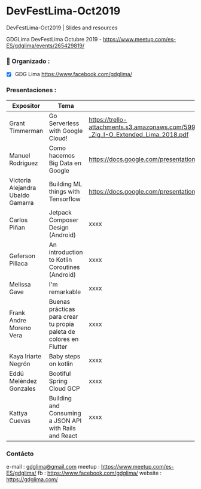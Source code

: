 # DevFestLima-Oct2019
DevFestLima-Oct2019 | Slides and resources

GDGLima DevFestLima Octubre 2019 - https://www.meetup.com/es-ES/gdglima/events/265429819/

### 🚀 Organizado : 

- [X] GDG Lima https://www.facebook.com/gdglima/

### Presentaciones :

Expositor | Tema  | Presentación 
------------ | ------------- | ------------- 
Grant Timmerman  | Go Serverless with Google Cloud! | https://trello-attachments.s3.amazonaws.com/599c4a5373e827e8e7cd0259/5b86b92a23cb463e7e71794e/986eaf7fa253b7491236afd45c432e3a/Firebase_espa%C3%B1ol_-_Zig_I-O_Extended_Lima_2018.pdf
Manuel Rodriguez  | Como hacemos Big Data en Google | https://docs.google.com/presentation/d/1fMNBbq8I2R0S-wuBGyGQTgndVumQukrMl58EC8czrOE/edit#slide=id.g3a724c9697_2_1048
Victoria Alejandra Ubaldo Gamarra | Building ML things with Tensorflow  | https://docs.google.com/presentation/d/1Ds3Mgsc1eILhvtK9jLcTvfq8WeA_ogHDu0pnHLR75Lc/edit?usp=sharing 
Carlos Piñan | Jetpack Composer Design (Android) | xxxx
Geferson Pillaca | An introduction to Kotlin Coroutines (Android) | xxxx
Melissa Gave | I'm remarkable | xxxx
Frank Andre Moreno Vera | Buenas prácticas para crear tu propia paleta de colores en Flutter | xxxx
Kaya Iriarte Negrón | Baby steps on kotlin | xxxx
Eddú Meléndez Gonzales | Bootiful Spring Cloud GCP | xxxx
Kattya Cuevas | Building and Consuming a JSON API with Rails and React | xxxx

### Contácto

e-mail : gdglima@gmail.com
meetup : https://www.meetup.com/es-ES/gdglima/
fb : https://www.facebook.com/gdglima/
website : https://gdglima.com/

